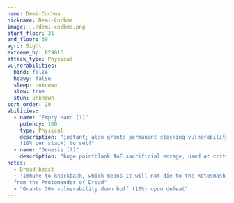 ```yaml
---
name: Demi-Cochma
nickname: Demi-Cochma
image: ../demi-cochma.png
start_floor: 31
end_floor: 39
agro: Sight
extreme_hp: 829016
attack_type: Physical
vulnerabilities:
  bind: false
  heavy: false
  sleep: unknown
  slow: true
  stun: unknown
sort_order: 20
abilities:
  - name: "Empty Hand (?)"
    potency: 100
    type: Physical
    description: "instant; also grants permanent stacking vulnerability down
    (10% per stack) to self"
  - name: "Genesis (?)"
    description: "huge pointblank AoE sacrificial enrage; used at critical HP"
notes:
  - Dread beast
  - "Immune to knockback, which means it will not die to the Rotosmash ability
  from the Protomander of Dread"
  - "Grants 30m vulnerability down buff (10%) upon defeat"
---
```

